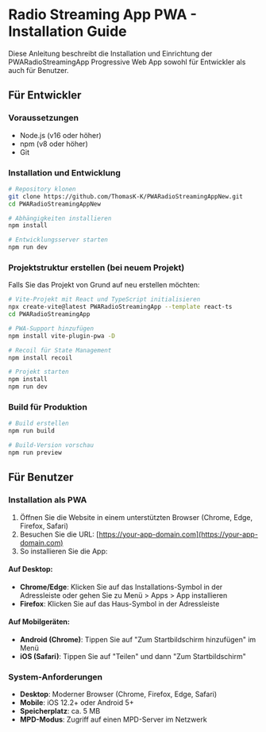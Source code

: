 # Radio Streaming App PWA - Installation Guide

Diese Anleitung beschreibt die Installation und Einrichtung der PWARadioStreamingApp Progressive Web App sowohl für Entwickler als auch für Benutzer.

## Für Entwickler

### Voraussetzungen

- Node.js (v16 oder höher)
- npm (v8 oder höher)
- Git

### Installation und Entwicklung

```bash
# Repository klonen
git clone https://github.com/ThomasK-K/PWARadioStreamingAppNew.git
cd PWARadioStreamingAppNew

# Abhängigkeiten installieren
npm install

# Entwicklungsserver starten
npm run dev
```

### Projektstruktur erstellen (bei neuem Projekt)

Falls Sie das Projekt von Grund auf neu erstellen möchten:

```bash
# Vite-Projekt mit React und TypeScript initialisieren
npx create-vite@latest PWARadioStreamingApp --template react-ts
cd PWARadioStreamingApp

# PWA-Support hinzufügen
npm install vite-plugin-pwa -D

# Recoil für State Management
npm install recoil

# Projekt starten
npm install
npm run dev
```

### Build für Produktion

```bash
# Build erstellen
npm run build

# Build-Version vorschau
npm run preview
```

## Für Benutzer

### Installation als PWA

1. Öffnen Sie die Website in einem unterstützten Browser (Chrome, Edge, Firefox, Safari)
2. Besuchen Sie die URL: [https://your-app-domain.com](https://your-app-domain.com)
3. So installieren Sie die App:

#### Auf Desktop:
- **Chrome/Edge**: Klicken Sie auf das Installations-Symbol in der Adressleiste oder gehen Sie zu Menü > Apps > App installieren
- **Firefox**: Klicken Sie auf das Haus-Symbol in der Adressleiste

#### Auf Mobilgeräten:
- **Android (Chrome)**: Tippen Sie auf "Zum Startbildschirm hinzufügen" im Menü
- **iOS (Safari)**: Tippen Sie auf "Teilen" und dann "Zum Startbildschirm"

### System-Anforderungen

- **Desktop**: Moderner Browser (Chrome, Firefox, Edge, Safari)
- **Mobile**: iOS 12.2+ oder Android 5+
- **Speicherplatz**: ca. 5 MB
- **MPD-Modus**: Zugriff auf einen MPD-Server im Netzwerk
